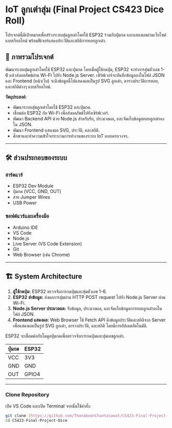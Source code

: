 # IoT ลูกเต๋าสุ่ม (Final Project CS423 Dice Roll)

โปรเจกต์นี้มีเป้าหมายเพื่อสร้างระบบสุ่มลูกเต๋าโดยใช้ ESP32 ร่วมกับปุ่มกด และแสดงผลผ่านเว็บไซต์แบบเรียลไทม์ พร้อมฟีเจอร์แสดงประวัติและสถิติการทอยลูกเต๋า.

## 🌟 ภาพรวมโปรเจกต์

พัฒนาระบบสุ่มลูกเต๋าโดยใช้ ESP32 และปุ่มกด โดยเมื่อผู้ใช้กดปุ่ม, ESP32 จะทำการสุ่มตัวเลข 1-6 แล้วส่งผลลัพธ์ผ่าน Wi-Fi ไปยัง Node.js Server. เซิร์ฟเวอร์จะบันทึกข้อมูลลงในไฟล์ JSON และ Frontend (หน้าเว็บ) จะดึงข้อมูลนี้ไปแสดงผลเป็นรูป SVG ลูกเต๋า, ตารางประวัติการทอย, และสถิติต่างๆ แบบเรียลไทม์.

**วัตถุประสงค์:**

* พัฒนาระบบสุ่มลูกเต๋าโดยใช้ ESP32 และปุ่มกด.
* เชื่อมต่อ ESP32 กับ Wi-Fi เพื่อส่งผลลัพธ์ไปยังเซิร์ฟเวอร์.
* พัฒนา Backend API ด้วย Node.js สำหรับรับ, ประมวลผล, และจัดเก็บข้อมูลทอยลูกเต๋าลงใน JSON.
* พัฒนา Frontend แสดงผล SVG, ประวัติ, และสถิติ.
* ศึกษาและทำความเข้าใจกระบวนการทำงานของระบบ IoT แบบครบวงจร.

---

## 🛠️ ส่วนประกอบของระบบ

### ฮาร์ดแวร์

* ESP32 Dev Module 
* ปุ่มกด (VCC, GND, OUT) 
* สาย Jumper Wires 
* USB Power 

### ซอฟต์แวร์และเครื่องมือ

* Arduino IDE 
* VS Code 
* Node.js 
* Live Server (VS Code Extension) 
* Git 
* Web Browser (เช่น Chrome) 

---

## 🏗️ System Architecture

1.  **ผู้ใช้กดปุ่ม:** ESP32 ตรวจจับการกดปุ่มและสุ่มตัวเลข 1-6.
2.  **ESP32 ส่งข้อมูล:** ส่งผลการสุ่มผ่าน HTTP POST request ไปยัง Node.js Server ผ่าน Wi-Fi.
3.  **Node.js Server ประมวลผล:** รับข้อมูล, ประมวลผล, และจัดเก็บข้อมูลการทอยลูกเต๋าลงในไฟล์ JSON.
4.  **Frontend แสดงผล:** Web Browser ใช้ Fetch API ดึงข้อมูลประวัติและสถิติจาก Server เพื่อแสดงผลเป็นรูป SVG ลูกเต๋า, ตารางประวัติ, และสถิติ โดยมีการอัปเดตอัตโนมัติ.

ESP32 จะเชื่อมต่อกับโมดูลปุ่มกดเพื่อตรวจจับการกดปุ่มและสุ่มเลขลูกเต๋า.

| ปุ่มกด | ESP32   |
| :----- | :------ |
| VCC    | 3V3     |
| GND    | GND     |
| OUT    | GPIO4   |


---

### Clone Repository

เปิด VS Code และเปิด Terminal จากนั้นใช้คำสั่ง:

```bash
git clone [https://github.com/ThanaboonChantasawat/CS423-Final-Project-Dice.git](https://github.com/ThanaboonChantasawat/CS423-Final-Project-Dice.git)
cd CS423-Final-Project-Dice
